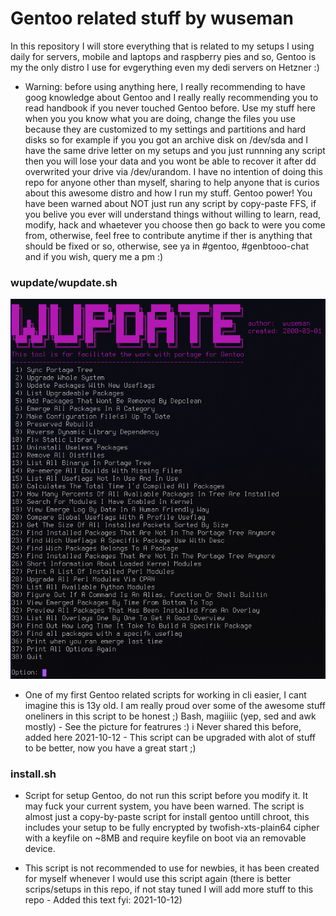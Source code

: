 # Gentoo related stuff by wuseman

In this repository I will store everything that is related to my setups I using daily for servers, mobile and laptops and raspberry pies and so, Gentoo is my the only distro I use for evgerything even my dedi servers on Hetzner :) 

* Warning: before using anything here, I really recommending to have goog knowledge about Gentoo and I really really recommending you to read handbook if you never touched Gentoo before. Use my stuff here when you you know what you are doing, change the files you use because they are customized to my settings and partitions and hard disks so for example if you you got an archive disk on /dev/sda and I have the same drive letter on my setups and you just runnning any script then you will lose your data and you wont be able to recover it after dd overwrited your drive via /dev/urandom. I have no intention of doing this repo for anyone other than myself, sharing to help anyone that is curios about this awesome distro and how I run my stuff. Gentoo power! You have been warned about NOT just run any script by copy-paste FFS, if you belive you ever will understand things without willing to learn, read, modify, hack and whaetever you choose then go back to were you come from, otherwise, feel free to contribute anytime if ther is anything that should be fixed or so, otherwise, see ya in #gentoo, #genbtooo-chat and if you wish, query me a pm :) 


### wupdate/wupdate.sh

![Screenshot](previews/wupdate.png)

* One of my first Gentoo related scripts for working in cli easier, I cant imagine this is 13y old. I am really proud over some of the awesome stuff oneliners in this script to be honest ;) Bash, magiiiic (yep, sed and awk mostly) - See the picture for featrures :) i Never shared this before, added here 2021-10-12 - This script can be upgraded with alot of stuff to be better, now you have a great start ;) 


### install.sh

*   Script for setup Gentoo, do not run this script before you modify it. It may fuck your current system, you have been warned.
   The script is almost just a copy-by-paste script for install gentoo untill chroot, this includes your setup to be fully
   encrypted by twofish-xts-plain64 cipher with a keyfile on ~8MB and require keyfile on boot via an removable device.

*   This script is not recommended to use for newbies, it has been created for myself whenever I would use this script again (there is better scrips/setups in this repo, if not stay tuned I will add more stuff to this repo - Added this text fyi: 2021-10-12) 

